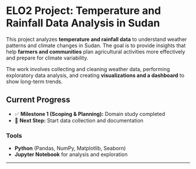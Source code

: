 # ELO2 Project: Temperature and Rainfall Data Analysis in Sudan

This project analyzes **temperature and rainfall data** to understand weather patterns and climate changes in Sudan. The goal is to provide insights that help **farmers and communities** plan agricultural activities more effectively and prepare for climate variability.  

The work involves collecting and cleaning weather data, performing exploratory data analysis, and creating **visualizations and a dashboard** to show long-term trends.  

## Current Progress

- ✅ **Milestone 1 (Scoping & Planning):** Domain study completed  
- 🔄 **Next Step:** Start data collection and documentation  

### Tools

- **Python** (Pandas, NumPy, Matplotlib, Seaborn)  
- **Jupyter Notebook** for analysis and exploration

---
